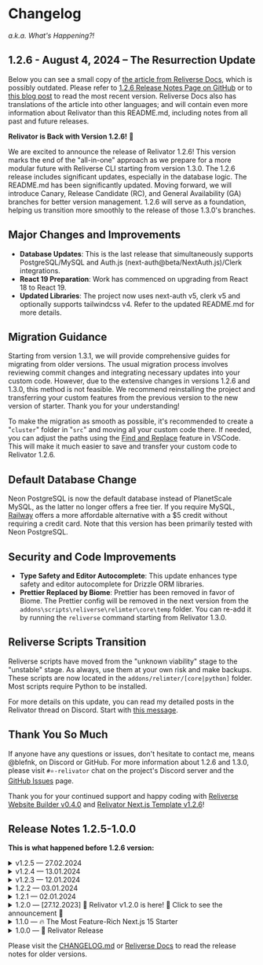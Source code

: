 # Changelog

*a.k.a. What's Happening?!*

## 1.2.6 - August 4, 2024 – The Resurrection Update

Below you can see a small copy of [the article from Reliverse Docs](https://reliverse.org/relivator/v126), which is possibly outdated. Please refer to [1.2.6 Release Notes Page on GitHub](https://github.com/blefnk/relivator-nextjs-template/releases/tag/1.2.6) or to [this blog post](https://reliverse.org/relivator/v126) to read the most recent version. Reliverse Docs also has translations of the article into other languages; and will contain even more information about Relivator than this README.md, including notes from all past and future releases.

**Relivator is Back with Version 1.2.6!** 🥳

We are excited to announce the release of Relivator 1.2.6! This version marks the end of the "all-in-one" approach as we prepare for a more modular future with Reliverse CLI starting from version 1.3.0. The 1.2.6 release includes significant updates, especially in the database logic. The README.md has been significantly updated. Moving forward, we will introduce Canary, Release Candidate (RC), and General Availability (GA) branches for better version management. 1.2.6 will serve as a foundation, helping us transition more smoothly to the release of those 1.3.0's branches.

## Major Changes and Improvements

- **Database Updates**: This is the last release that simultaneously supports PostgreSQL/MySQL and Auth.js (next-auth@beta/NextAuth.js)/Clerk integrations.
- **React 19 Preparation**: Work has commenced on upgrading from React 18 to React 19.
- **Updated Libraries**: The project now uses next-auth v5, clerk v5 and optionally supports tailwindcss v4. Refer to the updated README.md for more details.

## Migration Guidance

Starting from version 1.3.1, we will provide comprehensive guides for migrating from older versions. The usual migration process involves reviewing commit changes and integrating necessary updates into your custom code. However, due to the extensive changes in versions 1.2.6 and 1.3.0, this method is not feasible. We recommend reinstalling the project and transferring your custom features from the previous version to the new version of starter. Thank you for your understanding!

To make the migration as smooth as possible, it's recommended to create a "`cluster`" folder in "`src`" and moving all your custom code there. If needed, you can adjust the paths using the [Find and Replace](https://code.visualstudio.com/docs/editor/codebasics#_search-and-replace) feature in VSCode. This will make it much easier to save and transfer your custom code to Relivator 1.2.6.

## Default Database Change

Neon PostgreSQL is now the default database instead of PlanetScale MySQL, as the latter no longer offers a free tier. If you require MySQL, [Railway](https://railway.app?referralCode=sATgpf) offers a more affordable alternative with a $5 credit without requiring a credit card. Note that this version has been primarily tested with Neon PostgreSQL.

## Security and Code Improvements

- **Type Safety and Editor Autocomplete**: This update enhances type safety and editor autocomplete for Drizzle ORM libraries.
- **Prettier Replaced by Biome**: Prettier has been removed in favor of Biome. The Prettier config will be removed in the next version from the `addons\scripts\reliverse\relimter\core\temp` folder. You can re-add it by running the `reliverse` command starting from Relivator 1.3.0.

## Reliverse Scripts Transition

Reliverse scripts have moved from the "unknown viability" stage to the "unstable" stage. As always, use them at your own risk and make backups. These scripts are now located in the `addons/relimter/[core|python]` folder. Most scripts require Python to be installed.

For more details on this update, you can read my detailed posts in the Relivator thread on Discord. Start with [this message](https://discord.com/channels/1075533942096150598/1155482425862922370/1241995095125786624).

## Thank You So Much

If anyone have any questions or issues, don't hesitate to contact me, means @blefnk, on Discord or GitHub. For more information about 1.2.6 and 1.3.0, please visit `#⭐-relivator` chat on the project's Discord server and the [GitHub Issues](https://github.com/blefnk/relivator-nextjs-template/issues) page.

Thank you for your continued support and happy coding with [Reliverse Website Builder v0.4.0](https://github.com/blefnk/reliverse-website-builder) and [Relivator Next.js Template v1.2.6](https://github.com/blefnk/relivator-nextjs-template)!

## Release Notes 1.2.5-1.0.0

**This is what happened before 1.2.6 version:**

<details>
  <summary>v1.2.5 — 27.02.2024</summary>

Hello! I, @blefnk Nazar Kornienko, finally have the opportunity to get back to working on Relivator after a month of exams at university. Thanks to all the new starter users! The project already has over 520 stars, 110 forks, 20 repository watchers, and 45 users in Discord - that's really cool and exciting!

I also want to thank the active Discord users of the project: *codingisfun, el_ade, righthill, nyquanh, spacecoder315, adelinb*. Thank you to everyone who creates PR/Issues and everyone else who actively uses the starter, whose nicknames I don't know. Your feedback and contributions are incredibly valuable for the development of the project!

Since there hasn't been an update in over a month, I'm going to make the transition to the next major version smoother. Therefore, version 1.2.5 has been released to simply refresh the dependencies and other minor details and README a bit. This small update will also allow me to check if certain users continue to have the individual strange problems they reported.

If everything goes well, the next update will already be version 1.3.0. By the way, I'm working on 1.2.x and 1.3.0 in parallel, like in big studios, haha. But please note: some files and lines of code was disabled by default for this version to fix and check some things. By the way, the third digit means that this update is not mandatory, but still recommended. And Relivator 1.3.0 may or may not come with a canary version of React/Next.js to start preparing for the upcoming release of React 19.

Well, that's all for today, all the best to everyone, and may your `bun latest` and `bun appts` always be successful! As usual, I try to write a short announcement, but it turns out a few paragraphs, that's how we live! 😄

P.S. And, please, don't pay attention that so many files have been "changed" in the latest commit, looks like it's because of Prettier I think, I only updated a few files, and if it's important to someone, please let me know in Discord's DM and I'll list you these files.

[Read more about v1.2.5](https://github.com/blefnk/relivator-nextjs-template/releases/edit/1.2.5)

</details>

<details>
  <summary>v1.2.4 — 13.01.2024</summary>

Just a small hotfix to improve the developer experience.

[Read more about 1.2.4](https://github.com/blefnk/relivator-nextjs-template/releases/edit/1.2.4)

</details>

<details>
  <summary>v1.2.3 — 12.01.2024</summary>

Just a small hotfix to improve the developer experience.

[Read more about 1.2.3](https://github.com/blefnk/relivator-nextjs-template/releases/edit/1.2.3)

</details>

<details>
  <summary>1.2.2 — 03.01.2024</summary>

1.2.2 brings ESLint Stylistic Plugin into the life. This will make the work with the project even more enjoyable.

Remember, Relivator is designed to be beginner-friendly, so quite a lot of ESLint options are turned off, just turn on what you need.

These turn-offs will be gradually eliminated as we move towards the massive 2.0.0, which will significantly raise the project's standards, being professional, will be even more convenient for beginners.

[Read more about v1.2.2](https://github.com/blefnk/relivator-nextjs-template/releases/edit/1.2.2)

</details>

<details>
  <summary>1.2.1 — 02.01.2024</summary>

This is quite a small update compared to all the past ones, but this one also deserves the attention. Now, updates will generally be smaller but will appear more frequently. Thanks to this, it will be possible to easily update forks and independent projects that use Relivator as their base.

Update v1.2.1 adds Chinese localization, and among other things, work has begun on the so-called token system, which will allow future versions to work with Figma design systems in an automated way. It will also help to make the styles in the project cleaner by significantly reducing the number of Tailwind classes. For this, Relivator now installs the wonderful package @tokenami, developed by @jjenzz; Jenna, thank you so much for this library!

p.s. 1.2.1 is the first commit to the Relivator repository that no longer contains an emoji at the beginning of its name. Thanks to this, contributors to Relivator/Reliverse will no longer have to spend time inventing a suitable emoji.

[Read more about v1.2.1](https://github.com/blefnk/relivator-nextjs-template/releases/edit/1.2.1)

</details>

<details>
  <summary>1.2.0 — [27.12.2023] 🎄 Relivator v1.2.0 is here! 🥳 Click to see the announcement 🎁</summary>

*Relivator 1.2.0 is already here! I, [@blefnk Nazar Kornienko](https://github.com/blefnk), am thrilled to wrap up this year 2023, proudly presenting this release to the OSS community! So, the result of over two months of hard work is finally here!*

In this version, significant attention was focused on stability, security, performance optimization, and a substantial improvements in design—both visually, UX, and the logic of how the app works. A lot was really done, too much to list everything! Be sure to install it and check it out!

By the way, you can now enjoy a finely-tuned ESLint Flat Config! Also, it's worth noting that Clerk, since version 1.1.0, is no longer considered deprecated in the Relivator project. Thanks to 1.2.0, Clerk now works seamlessly with an easy switch to Auth.js (next-auth@beta/NextAuth.js) when needed, all on the fly. Plus, full support for Turbopack (next dev --turbo) is finally here, even for next-intl!

As for next-intl, finally, we can now enjoy internationalization that works not only on the client-side but also on the server! Only the 404 page has client-side i18n messages, all other pages and components use i18n as server-first. And this is really cool!

Many unique solutions have been implemented in this new version. Moreover, using Relivator from this version, you have the opportunity to try out the alpha version of our unique Code-First/No-Code Builder system for React pages and components (which will appear in Reliverse CMS in the future). Just visit the Admin page while in the development environment and enjoy.

If you have already used Relivator before, please pay attention, this is very important! Be sure to check the updated .env.example file and update the .env file accordingly.

As a small teaser/spoiler, for Relivator 1.3.0, even more improvements in visual design and UX are planned; 1.4.0 will come with a magical CLI implementation, allowing you to quickly obtain only the necessary features and dependencies for the app (even automated updates and the ability to add other functions and packages to an already installed app); 1.5.0 will undergo a full code refactoring that will meet all the best standards and practices; 1.6.0-2.0.0+ versions, apart from many other things, will receive most of the items currently unchecked in the Roadmap (located in the project's README.md). It's going to be incredible!

So, install this new version of Relivator 1.2.0 and appreciate the multitude of incredible features, and freely use it in the own projects today. Please use the preferred feedback channels to share the thoughts on Relivator 1.2.0 and what you would like to see in future releases.

Don't forget to also check out the significantly updated README.md, it's worth it.

Enjoy! ❄️☃️ Merry Christmas and Happy New Year 2024! 🎇🥳

</details>

<details>
  <summary>1.1.0 — 🔥 The Most Feature-Rich Next.js 15 Starter</summary>

Here it is! Relivator has been updated to version 1.1.0!

**Now it's even more feature-rich, with cleaner code, and a more stable Next.js starter.**

Ever dreamed of having both MySQL/PostgreSQL and Clerk/Auth.js (next-auth@beta/NextAuth.js) in one project with the ability to switch on the fly? And even if you hadn't thought about it – now it's possible. Mix and match at will – even more possibilities for on-the-fly switching are coming soon in the next releases of Relivator.

Among many other new and fixed things, Stripe is now fully functional and comes with extensive docs in the form of comments within the relevant files.

`Please star this repository` to show the support! Thank you to everyone who has shown interest in this project!

Please check out the updated list of project features in the project's README. Enjoy and please share the feedback!

[Read more about v1.1.0](https://github.com/blefnk/relivator-nextjs-template/releases/edit/1.1.0)

</details>

<details>
  <summary>1.0.0 — 🎉 Relivator Release</summary>

How to Install and Get Started? Please refer to the [🏗️ Installation](./INSTALLATION.md) section, where you can always find information about the project and how to install it easily.

[Read more about v1.0.0](https://github.com/blefnk/relivator-nextjs-template/releases/tag/1.0.0)

</details>

Please visit the [CHANGELOG.md](.github/CHANGELOG.md) or [Reliverse Docs](https://reliverse.org/relivator) to read the release notes for older versions.
